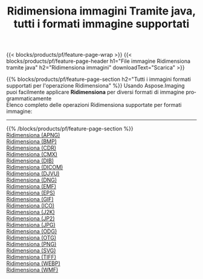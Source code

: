 ﻿---
title: Ridimensiona immagini Tramite java, tutti i formati immagine supportati 
weight: 3920
url: /it/java/resize 
lang: it
langdirlevel: 2
locales: zh-hans,ja,it,ru,de,es,fr,nl,id,lt,pl,pt,vi,tr,ko,zh-hant,ar,hi,th,sv,cs,uk,he
description: Usando Aspose.Imaging puoi facilmente Ridimensiona immagini tramite java
---

{{< blocks/products/pf/feature-page-wrap >}}
{{< blocks/products/pf/feature-page-header h1="File immagine Ridimensiona tramite java" h2="Ridimensiona immagini" downloadText="Scarica" >}}


{{% blocks/products/pf/feature-page-section  h2="Tutti i immagini formati supportati per l'operazione Ridimensiona" %}}
Usando Aspose.Imaging puoi facilmente applicare **Ridimensiona** per diversi formati di immagine programmaticamente
<br/>
Elenco completo delle operazioni Ridimensiona supportate per formati immagine:
<hr/>
{{% /blocks/products/pf/feature-page-section %}}
<div class="container-fluid productfamilypage bg-gray">
    <div class="convertypes bg-gray agp-content section">
        <div class="container">
		<div class="row other-converters">
		    <div class='col-md-2 other-converter remove-lp remove-rp'><a href="/imaging/it/java/resize/apng" >Ridimensiona (APNG)</a></div><div class='col-md-2 other-converter remove-lp remove-rp'><a href="/imaging/it/java/resize/bmp" >Ridimensiona (BMP)</a></div><div class='col-md-2 other-converter remove-lp remove-rp'><a href="/imaging/it/java/resize/cdr" >Ridimensiona (CDR)</a></div><div class='col-md-2 other-converter remove-lp remove-rp'><a href="/imaging/it/java/resize/cmx" >Ridimensiona (CMX)</a></div><div class='col-md-2 other-converter remove-lp remove-rp'><a href="/imaging/it/java/resize/dib" >Ridimensiona (DIB)</a></div><div class='col-md-2 other-converter remove-lp remove-rp'><a href="/imaging/it/java/resize/dicom" >Ridimensiona (DICOM)</a></div><div class='col-md-2 other-converter remove-lp remove-rp'><a href="/imaging/it/java/resize/djvu" >Ridimensiona (DJVU)</a></div><div class='col-md-2 other-converter remove-lp remove-rp'><a href="/imaging/it/java/resize/dng" >Ridimensiona (DNG)</a></div><div class='col-md-2 other-converter remove-lp remove-rp'><a href="/imaging/it/java/resize/emf" >Ridimensiona (EMF)</a></div><div class='col-md-2 other-converter remove-lp remove-rp'><a href="/imaging/it/java/resize/eps" >Ridimensiona (EPS)</a></div><div class='col-md-2 other-converter remove-lp remove-rp'><a href="/imaging/it/java/resize/gif" >Ridimensiona (GIF)</a></div><div class='col-md-2 other-converter remove-lp remove-rp'><a href="/imaging/it/java/resize/ico" >Ridimensiona (ICO)</a></div><div class='col-md-2 other-converter remove-lp remove-rp'><a href="/imaging/it/java/resize/j2k" >Ridimensiona (J2K)</a></div><div class='col-md-2 other-converter remove-lp remove-rp'><a href="/imaging/it/java/resize/jp2" >Ridimensiona (JP2)</a></div><div class='col-md-2 other-converter remove-lp remove-rp'><a href="/imaging/it/java/resize/jpg" >Ridimensiona (JPG)</a></div><div class='col-md-2 other-converter remove-lp remove-rp'><a href="/imaging/it/java/resize/odg" >Ridimensiona (ODG)</a></div><div class='col-md-2 other-converter remove-lp remove-rp'><a href="/imaging/it/java/resize/otg" >Ridimensiona (OTG)</a></div><div class='col-md-2 other-converter remove-lp remove-rp'><a href="/imaging/it/java/resize/png" >Ridimensiona (PNG)</a></div><div class='col-md-2 other-converter remove-lp remove-rp'><a href="/imaging/it/java/resize/svg" >Ridimensiona (SVG)</a></div><div class='col-md-2 other-converter remove-lp remove-rp'><a href="/imaging/it/java/resize/tiff" >Ridimensiona (TIFF)</a></div><div class='col-md-2 other-converter remove-lp remove-rp'><a href="/imaging/it/java/resize/webp" >Ridimensiona (WEBP)</a></div><div class='col-md-2 other-converter remove-lp remove-rp'><a href="/imaging/it/java/resize/wmf" >Ridimensiona (WMF)</a></div>
                </div>
        </div>
    </div>
</div>
<br/>
